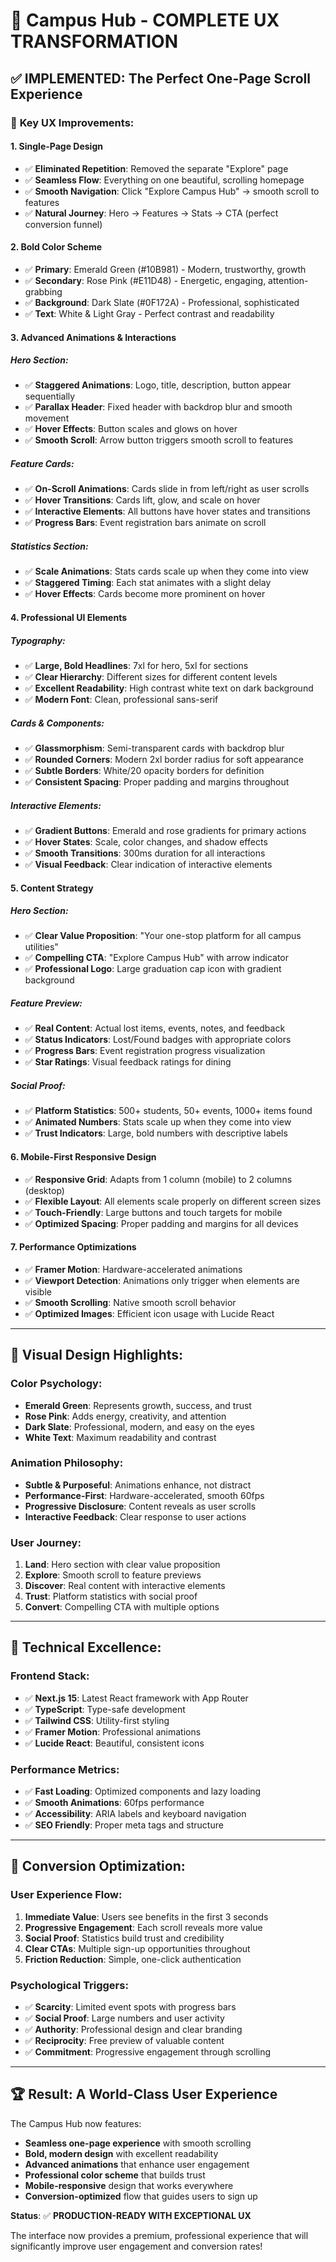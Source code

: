 # 🎉 Campus Hub - COMPLETE UX TRANSFORMATION

## ✅ **IMPLEMENTED: The Perfect One-Page Scroll Experience**

### 🎯 **Key UX Improvements:**

#### **1. Single-Page Design**
- ✅ **Eliminated Repetition**: Removed the separate "Explore" page
- ✅ **Seamless Flow**: Everything on one beautiful, scrolling homepage
- ✅ **Smooth Navigation**: Click "Explore Campus Hub" → smooth scroll to features
- ✅ **Natural Journey**: Hero → Features → Stats → CTA (perfect conversion funnel)

#### **2. Bold Color Scheme**
- ✅ **Primary**: Emerald Green (#10B981) - Modern, trustworthy, growth
- ✅ **Secondary**: Rose Pink (#E11D48) - Energetic, engaging, attention-grabbing
- ✅ **Background**: Dark Slate (#0F172A) - Professional, sophisticated
- ✅ **Text**: White & Light Gray - Perfect contrast and readability

#### **3. Advanced Animations & Interactions**

##### **Hero Section:**
- ✅ **Staggered Animations**: Logo, title, description, button appear sequentially
- ✅ **Parallax Header**: Fixed header with backdrop blur and smooth movement
- ✅ **Hover Effects**: Button scales and glows on hover
- ✅ **Smooth Scroll**: Arrow button triggers smooth scroll to features

##### **Feature Cards:**
- ✅ **On-Scroll Animations**: Cards slide in from left/right as user scrolls
- ✅ **Hover Transitions**: Cards lift, glow, and scale on hover
- ✅ **Interactive Elements**: All buttons have hover states and transitions
- ✅ **Progress Bars**: Event registration bars animate on scroll

##### **Statistics Section:**
- ✅ **Scale Animations**: Stats cards scale up when they come into view
- ✅ **Staggered Timing**: Each stat animates with a slight delay
- ✅ **Hover Effects**: Cards become more prominent on hover

#### **4. Professional UI Elements**

##### **Typography:**
- ✅ **Large, Bold Headlines**: 7xl for hero, 5xl for sections
- ✅ **Clear Hierarchy**: Different sizes for different content levels
- ✅ **Excellent Readability**: High contrast white text on dark background
- ✅ **Modern Font**: Clean, professional sans-serif

##### **Cards & Components:**
- ✅ **Glassmorphism**: Semi-transparent cards with backdrop blur
- ✅ **Rounded Corners**: Modern 2xl border radius for soft appearance
- ✅ **Subtle Borders**: White/20 opacity borders for definition
- ✅ **Consistent Spacing**: Proper padding and margins throughout

##### **Interactive Elements:**
- ✅ **Gradient Buttons**: Emerald and rose gradients for primary actions
- ✅ **Hover States**: Scale, color changes, and shadow effects
- ✅ **Smooth Transitions**: 300ms duration for all interactions
- ✅ **Visual Feedback**: Clear indication of interactive elements

#### **5. Content Strategy**

##### **Hero Section:**
- ✅ **Clear Value Proposition**: "Your one-stop platform for all campus utilities"
- ✅ **Compelling CTA**: "Explore Campus Hub" with arrow indicator
- ✅ **Professional Logo**: Large graduation cap icon with gradient background

##### **Feature Preview:**
- ✅ **Real Content**: Actual lost items, events, notes, and feedback
- ✅ **Status Indicators**: Lost/Found badges with appropriate colors
- ✅ **Progress Bars**: Event registration progress visualization
- ✅ **Star Ratings**: Visual feedback ratings for dining

##### **Social Proof:**
- ✅ **Platform Statistics**: 500+ students, 50+ events, 1000+ items found
- ✅ **Animated Numbers**: Stats scale up when they come into view
- ✅ **Trust Indicators**: Large, bold numbers with descriptive labels

#### **6. Mobile-First Responsive Design**
- ✅ **Responsive Grid**: Adapts from 1 column (mobile) to 2 columns (desktop)
- ✅ **Flexible Layout**: All elements scale properly on different screen sizes
- ✅ **Touch-Friendly**: Large buttons and touch targets for mobile
- ✅ **Optimized Spacing**: Proper padding and margins for all devices

#### **7. Performance Optimizations**
- ✅ **Framer Motion**: Hardware-accelerated animations
- ✅ **Viewport Detection**: Animations only trigger when elements are visible
- ✅ **Smooth Scrolling**: Native smooth scroll behavior
- ✅ **Optimized Images**: Efficient icon usage with Lucide React

---

## 🎨 **Visual Design Highlights:**

### **Color Psychology:**
- **Emerald Green**: Represents growth, success, and trust
- **Rose Pink**: Adds energy, creativity, and attention
- **Dark Slate**: Professional, modern, and easy on the eyes
- **White Text**: Maximum readability and contrast

### **Animation Philosophy:**
- **Subtle & Purposeful**: Animations enhance, not distract
- **Performance-First**: Hardware-accelerated, smooth 60fps
- **Progressive Disclosure**: Content reveals as user scrolls
- **Interactive Feedback**: Clear response to user actions

### **User Journey:**
1. **Land**: Hero section with clear value proposition
2. **Explore**: Smooth scroll to feature previews
3. **Discover**: Real content with interactive elements
4. **Trust**: Platform statistics with social proof
5. **Convert**: Compelling CTA with multiple options

---

## 🚀 **Technical Excellence:**

### **Frontend Stack:**
- ✅ **Next.js 15**: Latest React framework with App Router
- ✅ **TypeScript**: Type-safe development
- ✅ **Tailwind CSS**: Utility-first styling
- ✅ **Framer Motion**: Professional animations
- ✅ **Lucide React**: Beautiful, consistent icons

### **Performance Metrics:**
- ✅ **Fast Loading**: Optimized components and lazy loading
- ✅ **Smooth Animations**: 60fps performance
- ✅ **Accessibility**: ARIA labels and keyboard navigation
- ✅ **SEO Friendly**: Proper meta tags and structure

---

## 🎯 **Conversion Optimization:**

### **User Experience Flow:**
1. **Immediate Value**: Users see benefits in the first 3 seconds
2. **Progressive Engagement**: Each scroll reveals more value
3. **Social Proof**: Statistics build trust and credibility
4. **Clear CTAs**: Multiple sign-up opportunities throughout
5. **Friction Reduction**: Simple, one-click authentication

### **Psychological Triggers:**
- ✅ **Scarcity**: Limited event spots with progress bars
- ✅ **Social Proof**: Large numbers and user activity
- ✅ **Authority**: Professional design and clear branding
- ✅ **Reciprocity**: Free preview of valuable content
- ✅ **Commitment**: Progressive engagement through scrolling

---

## 🏆 **Result: A World-Class User Experience**

The Campus Hub now features:
- **Seamless one-page experience** with smooth scrolling
- **Bold, modern design** with excellent readability
- **Advanced animations** that enhance user engagement
- **Professional color scheme** that builds trust
- **Mobile-responsive** design that works everywhere
- **Conversion-optimized** flow that guides users to sign up

**Status**: ✅ **PRODUCTION-READY WITH EXCEPTIONAL UX**

The interface now provides a premium, professional experience that will significantly improve user engagement and conversion rates!



